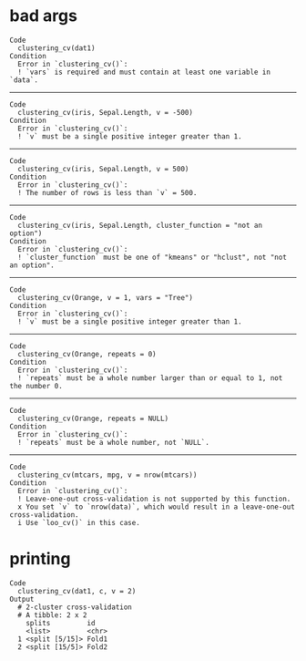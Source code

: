 # bad args

    Code
      clustering_cv(dat1)
    Condition
      Error in `clustering_cv()`:
      ! `vars` is required and must contain at least one variable in `data`.

---

    Code
      clustering_cv(iris, Sepal.Length, v = -500)
    Condition
      Error in `clustering_cv()`:
      ! `v` must be a single positive integer greater than 1.

---

    Code
      clustering_cv(iris, Sepal.Length, v = 500)
    Condition
      Error in `clustering_cv()`:
      ! The number of rows is less than `v` = 500.

---

    Code
      clustering_cv(iris, Sepal.Length, cluster_function = "not an option")
    Condition
      Error in `clustering_cv()`:
      ! `cluster_function` must be one of "kmeans" or "hclust", not "not an option".

---

    Code
      clustering_cv(Orange, v = 1, vars = "Tree")
    Condition
      Error in `clustering_cv()`:
      ! `v` must be a single positive integer greater than 1.

---

    Code
      clustering_cv(Orange, repeats = 0)
    Condition
      Error in `clustering_cv()`:
      ! `repeats` must be a whole number larger than or equal to 1, not the number 0.

---

    Code
      clustering_cv(Orange, repeats = NULL)
    Condition
      Error in `clustering_cv()`:
      ! `repeats` must be a whole number, not `NULL`.

---

    Code
      clustering_cv(mtcars, mpg, v = nrow(mtcars))
    Condition
      Error in `clustering_cv()`:
      ! Leave-one-out cross-validation is not supported by this function.
      x You set `v` to `nrow(data)`, which would result in a leave-one-out cross-validation.
      i Use `loo_cv()` in this case.

# printing

    Code
      clustering_cv(dat1, c, v = 2)
    Output
      # 2-cluster cross-validation 
      # A tibble: 2 x 2
        splits         id   
        <list>         <chr>
      1 <split [5/15]> Fold1
      2 <split [15/5]> Fold2

